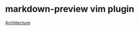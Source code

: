 # markdown-preview vim plugin

[Architecture](/markdown-preview_vim/markdown-preview_vim2.drawio.svg)

